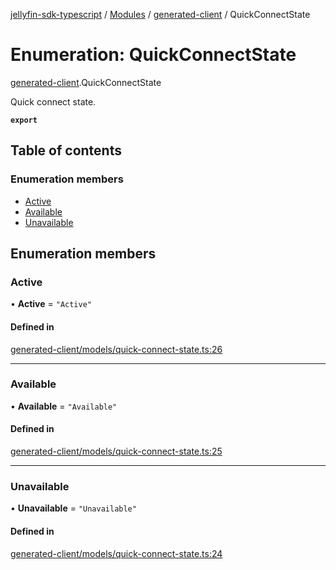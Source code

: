 [jellyfin-sdk-typescript](../README.md) / [Modules](../modules.md) / [generated-client](../modules/generated_client.md) / QuickConnectState

# Enumeration: QuickConnectState

[generated-client](../modules/generated_client.md).QuickConnectState

Quick connect state.

**`export`**

## Table of contents

### Enumeration members

- [Active](generated_client.QuickConnectState.md#active)
- [Available](generated_client.QuickConnectState.md#available)
- [Unavailable](generated_client.QuickConnectState.md#unavailable)

## Enumeration members

### Active

• **Active** = `"Active"`

#### Defined in

[generated-client/models/quick-connect-state.ts:26](https://github.com/thornbill/jellyfin-sdk-typescript/blob/e4df7f8/src/generated-client/models/quick-connect-state.ts#L26)

___

### Available

• **Available** = `"Available"`

#### Defined in

[generated-client/models/quick-connect-state.ts:25](https://github.com/thornbill/jellyfin-sdk-typescript/blob/e4df7f8/src/generated-client/models/quick-connect-state.ts#L25)

___

### Unavailable

• **Unavailable** = `"Unavailable"`

#### Defined in

[generated-client/models/quick-connect-state.ts:24](https://github.com/thornbill/jellyfin-sdk-typescript/blob/e4df7f8/src/generated-client/models/quick-connect-state.ts#L24)
